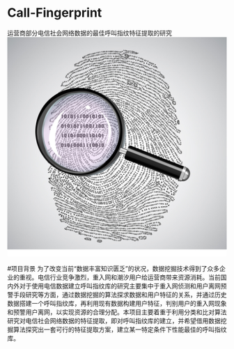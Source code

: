 # Call-Fingerprint
运营商部分电信社会网络数据的最佳呼叫指纹特征提取的研究
![](https://github.com/bupt-bricklayer/Call-Fingerprint/raw/master/picture/logo.jpg)  

#项目背景
    为了改变当前“数据丰富知识匮乏”的状况，数据挖掘技术得到了众多企业的重视。电信行业竞争激烈，重入网和潮汐用户给运营商带来资源消耗。当前国内外对于使用电信数据建立呼叫指纹库的研究主要集中于重入网侦测和用户离网预警手段研究等方面，通过数据挖掘的算法探求数据和用户特征的关系，并通过历史数据搭建一个呼叫指纹库，再利用现有数据构建用户特征，判别用户的重入网现象和预警用户离网，以实现资源的合理分配。本项目主要着重于利用分类和比对算法研究对电信社会网络数据的特征提取，即对呼叫指纹库的建立，并希望借用数据挖掘算法探究出一套可行的特征提取方案，建立某一特定条件下性能最佳的呼叫指纹库。

